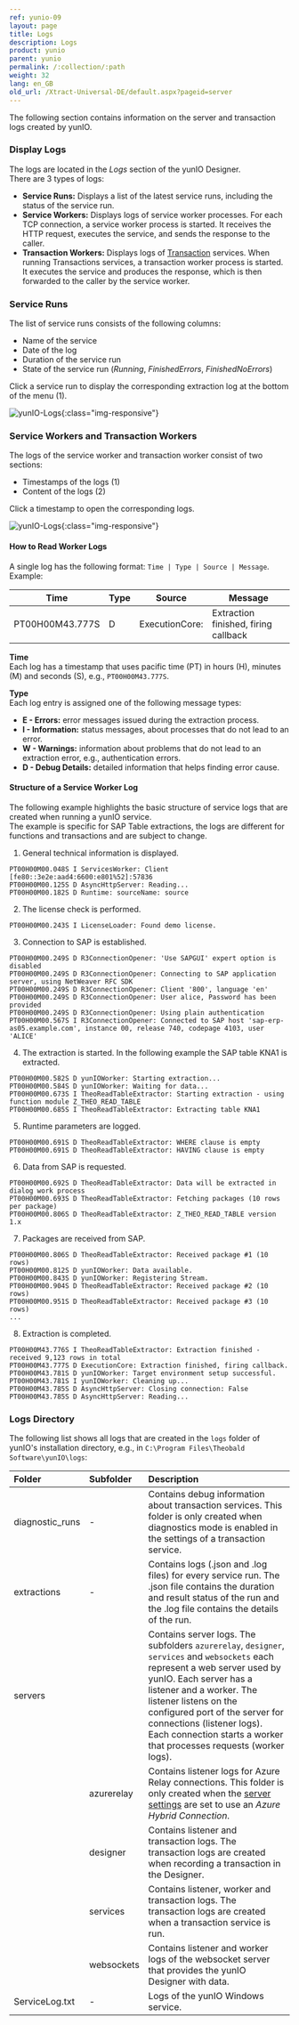 ```yaml
---
ref: yunio-09
layout: page
title: Logs
description: Logs
product: yunio
parent: yunio
permalink: /:collection/:path
weight: 32
lang: en_GB
old_url: /Xtract-Universal-DE/default.aspx?pageid=server
---
```

 

The following section contains information on the server and transaction logs created by yunIO.

### Display Logs
The logs are located in the *Logs* section of the yunIO Designer. <br>
There are 3 types of logs:
- **Service Runs:** Displays a list of the latest service runs, including the status of the service run.
- **Service Workers:** Displays logs of service worker processes. For each TCP connection, a service worker process is started. 
It receives the HTTP request, executes the service, and sends the response to the caller.
- **Transaction Workers:** Displays logs of [Transaction](./transactions) services. 
When running Transactions services, a transaction worker process is started. 
It executes the service and produces the response, which is then forwarded to the caller by the service worker.

### Service Runs

The list of service runs consists of the following columns:
- Name of the service
- Date of the log
- Duration of the service run
- State of the service run (*Running*, *FinishedErrors*, *FinishedNoErrors*)

Click a service run to display the corresponding extraction log at the bottom of the menu (1).

![yunIO-Logs](/img/content/yunio/yunIO-Run-Logs.png){:class="img-responsive"}

### Service Workers and Transaction Workers

The logs of the service worker and transaction worker consist of two sections:
- Timestamps of the logs (1)
- Content of the logs (2)

Click a timestamp to open the corresponding logs.

![yunIO-Logs](/img/content/yunio/yunIO-Logs.png){:class="img-responsive"}

#### How to Read Worker Logs

A single log has the following format: `Time | Type | Source | Message`. 
<br> Example:

| Time | Type | Source | Message | 
|--------|--------|--------|---|
| PT00H00M43.777S | D | ExecutionCore: | Extraction finished, firing callback  | 

**Time**<br>
Each log has a timestamp that uses pacific time (PT) in hours (H), minutes (M) and seconds (S), e.g., `PT00H00M43.777S`.

**Type**<br>
Each log entry is assigned one of the following message types:
- **E - Errors:** error messages issued during the extraction process.<br>
- **I - Information:** status messages, about processes that do not lead to an error.<br>
- **W - Warnings:** information about problems that do not lead to an extraction error, e.g., authentication errors.<br>
- **D - Debug Details:** detailed information that helps finding error cause.

#### Structure of a Service Worker Log

The following example highlights the basic structure of service logs that are created when running a yunIO service.<br>
The example is specific for SAP Table extractions, the logs are different for functions and transactions and are subject to change.

1. General technical information is displayed.
```
PT00H00M00.048S I ServicesWorker: Client [fe80::3e2e:aad4:6600:e801%52]:57836
PT00H00M00.125S D AsyncHttpServer: Reading...
PT00H00M00.182S D Runtime: sourceName: source
```
2. The license check is performed.
```
PT00H00M00.243S I LicenseLoader: Found demo license.
```
3. Connection to SAP is established.
```
PT00H00M00.249S D R3ConnectionOpener: 'Use SAPGUI' expert option is disabled
PT00H00M00.249S D R3ConnectionOpener: Connecting to SAP application server, using NetWeaver RFC SDK
PT00H00M00.249S D R3ConnectionOpener: Client '800', language 'en'
PT00H00M00.249S D R3ConnectionOpener: User alice, Password has been provided
PT00H00M00.249S D R3ConnectionOpener: Using plain authentication
PT00H00M00.567S I R3ConnectionOpener: Connected to SAP host 'sap-erp-as05.example.com', instance 00, release 740, codepage 4103, user 'ALICE'
```
4. The extraction is started. In the following example the SAP table KNA1 is extracted.
```
PT00H00M00.582S D yunIOWorker: Starting extraction...
PT00H00M00.584S D yunIOWorker: Waiting for data...
PT00H00M00.673S I TheoReadTableExtractor: Starting extraction - using function module Z_THEO_READ_TABLE
PT00H00M00.685S I TheoReadTableExtractor: Extracting table KNA1
```
5. Runtime parameters are logged.
```
PT00H00M00.691S D TheoReadTableExtractor: WHERE clause is empty
PT00H00M00.691S D TheoReadTableExtractor: HAVING clause is empty
```
6. Data from SAP is requested.
```
PT00H00M00.692S D TheoReadTableExtractor: Data will be extracted in dialog work process
PT00H00M00.693S D TheoReadTableExtractor: Fetching packages (10 rows per package)
PT00H00M00.806S D TheoReadTableExtractor: Z_THEO_READ_TABLE version 1.x
```
7. Packages are received from SAP.
```
PT00H00M00.806S D TheoReadTableExtractor: Received package #1 (10 rows)
PT00H00M00.812S D yunIOWorker: Data available.
PT00H00M00.843S D yunIOWorker: Registering Stream.
PT00H00M00.904S D TheoReadTableExtractor: Received package #2 (10 rows)
PT00H00M00.951S D TheoReadTableExtractor: Received package #3 (10 rows)
...
```
8. Extraction is completed.
```
PT00H00M43.776S I TheoReadTableExtractor: Extraction finished - received 9,123 rows in total
PT00H00M43.777S D ExecutionCore: Extraction finished, firing callback.
PT00H00M43.781S D yunIOWorker: Target environment setup successful.
PT00H00M43.781S I yunIOWorker: Cleaning up...
PT00H00M43.785S D AsyncHttpServer: Closing connection: False
PT00H00M43.785S D AsyncHttpServer: Reading...
```


### Logs Directory

The following list shows all logs that are created in the `logs` folder of yunIO's installation directory, e.g., in `C:\Program Files\Theobald Software\yunIO\logs`:

|Folder | Subfolder| Description |
|:----|:---|:---|
|diagnostic_runs |- | Contains debug information about transaction services. This folder is only created when diagnostics mode is enabled in the settings of a transaction service. |
|extractions |- | Contains logs (.json and .log files) for every service run. The .json file contains the duration and result status of the run and the .log file contains the details of the run. |
|servers| | Contains server logs. The subfolders `azurerelay`, `designer`, `services` and `websockets` each represent a web server used by yunIO. Each server has a listener and a worker. The listener listens on the configured port of the server for connections (listener logs). Each connection starts a worker that processes requests (worker logs).|
| | azurerelay| Contains listener logs for Azure Relay connections. This folder is only created when the [server settings](./server-settings) are set to use an *Azure Hybrid Connection*.|
| | designer| Contains listener and transaction logs. The transaction logs are created when recording a transaction in the Designer.|
| | services| Contains listener, worker and transaction logs. The transaction logs are created when a transaction service is run.|
| | websockets| Contains listener and worker logs of the websocket server that provides the yunIO Designer with data. |
|ServiceLog.txt |- | Logs of the yunIO Windows service.|
